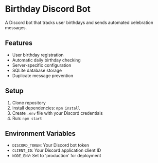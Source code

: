 # Birthday Discord Bot

A Discord bot that tracks user birthdays and sends automated celebration messages.

## Features
- User birthday registration
- Automatic daily birthday checking
- Server-specific configuration
- SQLite database storage
- Duplicate message prevention

## Setup
1. Clone repository
2. Install dependencies: `npm install`
3. Create `.env` file with your Discord credentials
4. Run: `npm start`

## Environment Variables
- `DISCORD_TOKEN`: Your Discord bot token
- `CLIENT_ID`: Your Discord application client ID
- `NODE_ENV`: Set to 'production' for deployment